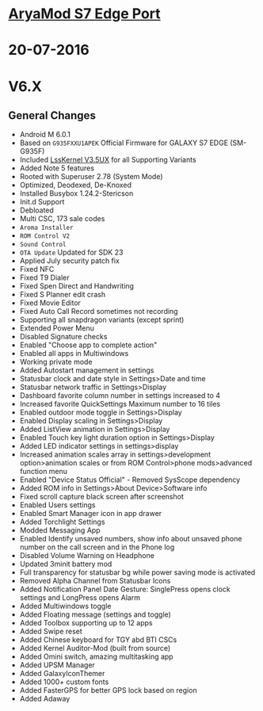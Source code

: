 
# [AryaMod S7 Edge Port](http://forum.xda-developers.com/galaxy-note-3/development/rom-aryamod-v1-3-tw-lollipop-5-1-1-t3326976)

# 20-07-2016 
# V6.X
## General Changes
  - Android M 6.0.1
  - Based on `G935FXXU1APEK` Official Firmware for GALAXY S7 EDGE (SM-G935F)
  - Included [LssKernel V3.5UX](http://forum.xda-developers.com/galaxy-note-3/development/kernel-lsskernel-note5ports-soon-6-0-1-t3389886) for all Supporting Variants
  - Added Note 5 features 
  - Rooted with Superuser 2.78 (System Mode)
  - Optimized, Deodexed, De-Knoxed
  - Installed Busybox 1.24.2-Stericson
  - Init.d Support
  - Debloated
  - Multi CSC, 173 sale codes 
  - `Aroma Installer`
  - `ROM Control V2`
  - `Sound Control`
  - `OTA Update` Updated for SDK 23 
  - Applied July security patch fix
  - Fixed NFC
  - Fixed T9 Dialer
  - Fixed Spen Direct and Handwriting
  - Fixed S Planner edit crash
  - Fixed Movie Editor
  - Fixed Auto Call Record sometimes not recording
  - Supporting all snapdragon variants (except sprint)
  - Extended Power Menu
  - Disabled Signature checks
  - Enabled "Choose app to complete action"
  - Enabled all apps in Multiwindows 
  - Working private mode 
  - Added Autostart management in settings
  - Statusbar clock and date style in Settings>Date and time
  - Statusbar network traffic in Settings>Display
  - Dashboard favorite column number in settings increased to 4 
  - Increased favorite QuickSettings Maximum number to 16 tiles
  - Enabled outdoor mode toggle in Settings>Display
  - Enabled Display scaling in Settings>Display
  - Added ListView animation in Settings>Display
  - Enabled Touch key light duration option in Settings>Display
  - Added LED indicator settings in settings>display
  - Increased animation scales array in settings>development option>animation scales or from ROM Control>phone mods>advanced function menu
  - Enabled "Device Status Official" - Removed SysScope dependency
  - Added ROM info in Settings>About Device>Software info 
  - Fixed scroll capture black screen after screenshot
  - Enabled Users settings 
  - Enabled Smart Manager icon in app drawer 
  - Added Torchlight Settings 
  - Modded Messaging App
  - Enabled Identify unsaved numbers, show info about unsaved phone number on the call screen and in the Phone log
  - Disabled Volume Warning on Headphone
  - Updated 3minit battery mod 
  - Full transparency for statusbar bg while power saving mode is activated
  - Removed Alpha Channel from Statusbar Icons
 - Added Notification Panel Date Gesture: SinglePress opens clock settings and LongPress opens Alarm
  - Added Multiwindows toggle
  - Added Floating message (settings and toggle)
  - Added Toolbox supporting up to 12 apps
  - Added Swipe reset 
  - Added Chinese keyboard for TGY abd BTI CSCs 
  - Added Kernel Auditor-Mod (built from source)
  - Added Omini switch, amazing multitasking app
  - Added UPSM Manager 
  - Added GalaxyIconThemer
  - Added 1000+ custom fonts
  - Added FasterGPS for better GPS lock based on region 
  - Added Adaway 

